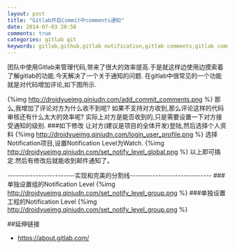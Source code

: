 ```yaml
---
layout: post
title: "Gitlab开启Commit中comments通知"
date: 2014-07-03 20:58
comments: true
categories: gitlab git
keywords: gitlab,github,gitlab notification,gitlab comments,gitlab commit comment,gitlab邮件通知,gitlab通知
---
```

团队中使用Gitlab来管理代码,带来了很大的效率提高.于是就这样边使用边摸索着了解gitlab的功能.今天解决了一个关于通知的问题. 
在gitlab中很常见的一个功能就是对代码增加评论,如下图所示.
<!--more-->
{%img http://droidyueimg.qiniudn.com/add_commit_comments.png %}
那么,我增加了评论对方为什么收不到呢? 如果不支持对方收到,那么评论这样的代码审核还有什么太大的效率呢? 实际上对方是能否收到的,只是需要设置一下对方接受通知的级别.
###如下修改
让对方(建议是项目的全体开发)登陆,然后选择个人资料
{%img http://droidyueimg.qiniudn.com/login_user_profile.png %}
选择Notification项目,设置Notification Level为Watch.
{%img http://droidyueimg.qiniudn.com/set_notify_level_global.png %}
以上即可搞定.然后有修改后就能收到邮件通知了。


------------------------实现和完美的分割线-----------------------------
###单独设置组的Notification Level
{%img http://droidyueimg.qiniudn.com/set_notify_level_group.png %}
###单独设置工程的Notification Level
{%img http://droidyueimg.qiniudn.com/set_notify_level_group.png %}

##延伸链接
  * https://about.gitlab.com/
